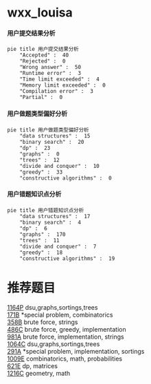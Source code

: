 # wxx_louisa

<!-- tabs:start -->



#### **用户提交结果分析**

```mermaid
pie title 用户提交结果分析
    "Accepted" :  40
    "Rejected" :  0
    "Wrong answer" :  50
    "Runtime error" :  3
    "Time limit exceeded" :  4
    "Memory limit exceeded" :  0
    "Compilation error" :  3
    "Partial" :  0
```

#### **用户做题类型偏好分析**

```mermaid
pie title 用户做题类型偏好分析
    "data structures" :  15
    "binary search" :  20
    "dp" :  23
    "graphs" :  0
    "trees" :  12
    "divide and conquer" :  10
    "greedy" :  33
    "constructive algorithms" :  0
```
#### **用户错题知识点分析**

```mermaid
pie title 用户错题知识点分析
    "data structures" :  17
    "binary search" :  4
    "dp" :  6
    "graphs" :  170
    "trees" :  11
    "divide and conquer" :  7
    "greedy" :  18
    "constructive algorithms" :  19
```



<!-- tabs:end -->
# 推荐题目
[1164P](https://codeforces.com/contest/1164/problem/P)		dsu,graphs,sortings,trees		  
[171B](https://codeforces.com/contest/171/problem/B)		*special problem,
                        combinatorics		  
[358B](https://codeforces.com/contest/358/problem/B)		brute force,
                        strings		  
[486C](https://codeforces.com/contest/486/problem/C)		brute force,
                        greedy,
                        implementation		  
[981A](https://codeforces.com/contest/981/problem/A)		brute force,
                        implementation,
                        strings		  
[1064C](https://codeforces.com/contest/1064/problem/C)		dsu,graphs,sortings,trees		  
[291A](https://codeforces.com/contest/291/problem/A)		*special problem,
                        implementation,
                        sortings		  
[1009E](https://codeforces.com/contest/1009/problem/E)		combinatorics,
                        math,
                        probabilities		  
[621E](https://codeforces.com/contest/621/problem/E)		dp,
                        matrices		  
[1216C](https://codeforces.com/contest/1216/problem/C)		geometry,
                        math		  
